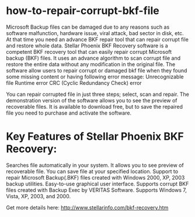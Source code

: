 how-to-repair-corrupt-bkf-file
==============================

Microsoft Backup files can be damaged due to any reasons such as software malfunction, hardware issue, viral attack, bad sector in disk, etc. At that time you need an advance BKF repair tool that can repair corrupt file and restore whole data.
Stellar Phoenix BKF Recovery software is a competent BKF recovery tool that can easily repair corrupt Microsoft backup (BKF) files. It uses an advance algorithm to scan corrupt file and restore the entire data without any modification in the original file. The software allow users to repair corrupt or damaged bkf file when they found some missing content or having following error message:
Unrecognizable file
Runtime error
CRC (Cyclic Redundancy Check) error
 
You can repair corrupted file in just three steps; select, scan and repair. The demonstration version of the software allows you to see the preview of recoverable files. It is available to download free, but to save the repaired file you need to purchase and activate the software.

Key Features of Stellar Phoenix BKF Recovery:
==============================
Searches file automatically in your system.
It allows you to see preview of recoverable file.
You can save file at your specified location.
Support to repair Microsoft Backup(.BKF) files created with Windows 2000, XP, 2003 backup utilities.
Easy-to-use graphical user interface.
Supports corrupt BKF files created with Backup Exec by VERITAS Software.
Supports Windows 7, Vista, XP, 2003, and 2000.

Get more details here: http://www.stellarinfo.com/bkf-recovery.htm
